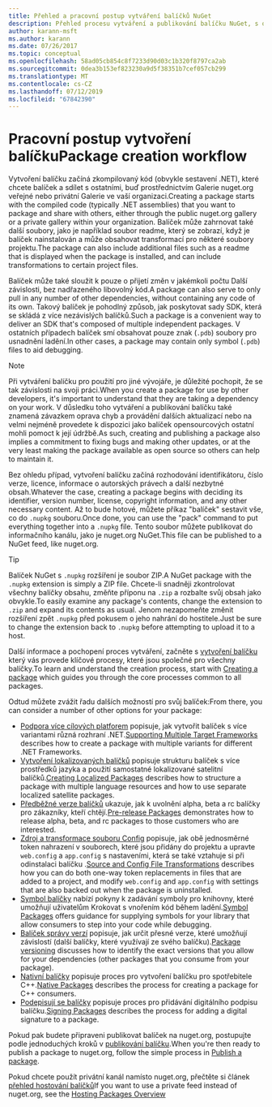 ```yaml
---
title: Přehled a pracovní postup vytváření balíčků NuGet
description: Přehled procesu vytváření a publikování balíčku NuGet, s odkazy na další konkrétní části procesu.
author: karann-msft
ms.author: karann
ms.date: 07/26/2017
ms.topic: conceptual
ms.openlocfilehash: 58ad05cb854c8f7233d90d03c1b320f8797ca2ab
ms.sourcegitcommit: 0dea3b153ef823230a9d5f38351b7cef057cb299
ms.translationtype: MT
ms.contentlocale: cs-CZ
ms.lasthandoff: 07/12/2019
ms.locfileid: "67842390"
---
```

# <a name="package-creation-workflow"></a><span data-ttu-id="17a2e-103">Pracovní postup vytvoření balíčku</span><span class="sxs-lookup"><span data-stu-id="17a2e-103">Package creation workflow</span></span>

<span data-ttu-id="17a2e-104">Vytvoření balíčku začíná zkompilovaný kód (obvykle sestavení .NET), které chcete balíček a sdílet s ostatními, buď prostřednictvím Galerie nuget.org veřejné nebo privátní Galerie ve vaší organizaci.</span><span class="sxs-lookup"><span data-stu-id="17a2e-104">Creating a package starts with the compiled code (typically .NET assemblies) that you want to package and share with others, either through the public nuget.org gallery or a private gallery within your organization.</span></span> <span data-ttu-id="17a2e-105">Balíček může zahrnovat také další soubory, jako je například soubor readme, který se zobrazí, když je balíček nainstalován a může obsahovat transformací pro některé soubory projektu.</span><span class="sxs-lookup"><span data-stu-id="17a2e-105">The package can also include additional files such as a readme that is displayed when the package is installed, and can include transformations to certain project files.</span></span>

<span data-ttu-id="17a2e-106">Balíček může také sloužit k pouze o přijetí změn v jakémkoli počtu Další závislosti, bez nadřazeného libovolný kód.</span><span class="sxs-lookup"><span data-stu-id="17a2e-106">A package can also serve to only pull in any number of other dependencies, without containing any code of its own.</span></span> <span data-ttu-id="17a2e-107">Takový balíček je pohodlný způsob, jak poskytovat sady SDK, která se skládá z více nezávislých balíčků.</span><span class="sxs-lookup"><span data-stu-id="17a2e-107">Such a package is a convenient way to deliver an SDK that's composed of multiple independent packages.</span></span> <span data-ttu-id="17a2e-108">V ostatních případech balíček smí obsahovat pouze znak (`.pdb`) soubory pro usnadnění ladění.</span><span class="sxs-lookup"><span data-stu-id="17a2e-108">In other cases, a package may contain only symbol (`.pdb`) files to aid debugging.</span></span>

> [!Note]
> <span data-ttu-id="17a2e-109">Při vytváření balíčku pro použití pro jiné vývojáře, je důležité pochopit, že se tak závislosti na svoji práci.</span><span class="sxs-lookup"><span data-stu-id="17a2e-109">When you create a package for use by other developers, it's important to understand that they are taking a dependency on your work.</span></span> <span data-ttu-id="17a2e-110">V důsledku toho vytváření a publikování balíčku také znamená závazkem oprava chyb a provádění dalších aktualizací nebo na velmi nejméně provedete k dispozici jako balíček opensourcových ostatní mohli pomoct k její údržbě.</span><span class="sxs-lookup"><span data-stu-id="17a2e-110">As such, creating and publishing a package also implies a commitment to fixing bugs and making other updates, or at the very least making the package available as open source so others can help to maintain it.</span></span>

<span data-ttu-id="17a2e-111">Bez ohledu případ, vytvoření balíčku začíná rozhodování identifikátoru, číslo verze, licence, informace o autorských právech a další nezbytné obsah.</span><span class="sxs-lookup"><span data-stu-id="17a2e-111">Whatever the case, creating a package begins with deciding its identifier, version number, license, copyright information, and any other necessary content.</span></span> <span data-ttu-id="17a2e-112">Až to bude hotové, můžete příkaz "balíček" sestavit vše, co do `.nupkg` souboru.</span><span class="sxs-lookup"><span data-stu-id="17a2e-112">Once done, you can use the "pack" command to put everything together into a `.nupkg` file.</span></span> <span data-ttu-id="17a2e-113">Tento soubor můžete publikovat do informačního kanálu, jako je nuget.org NuGet.</span><span class="sxs-lookup"><span data-stu-id="17a2e-113">This file can be published to a NuGet feed, like nuget.org.</span></span>

> [!Tip]
> <span data-ttu-id="17a2e-114">Balíček NuGet s `.nupkg` rozšíření je soubor ZIP.</span><span class="sxs-lookup"><span data-stu-id="17a2e-114">A NuGet package with the `.nupkg` extension is simply a ZIP file.</span></span> <span data-ttu-id="17a2e-115">Chcete-li snadněji zkontrolovat všechny balíčky obsahu, změňte příponu na `.zip` a rozbalte svůj obsah jako obvykle.</span><span class="sxs-lookup"><span data-stu-id="17a2e-115">To easily examine any package's contents, change the extension to `.zip` and expand its contents as usual.</span></span> <span data-ttu-id="17a2e-116">Jenom nezapomeňte změnit rozšíření zpět `.nupkg` před pokusem o jeho nahrání do hostitele.</span><span class="sxs-lookup"><span data-stu-id="17a2e-116">Just be sure to change the extension back to `.nupkg` before attempting to upload it to a host.</span></span>

<span data-ttu-id="17a2e-117">Další informace a pochopení proces vytváření, začněte s [vytvoření balíčku](../create-packages/creating-a-package.md) který vás provede klíčové procesy, které jsou společné pro všechny balíčky.</span><span class="sxs-lookup"><span data-stu-id="17a2e-117">To learn and understand the creation process, start with [Creating a package](../create-packages/creating-a-package.md) which guides you through the core processes common to all packages.</span></span>

<span data-ttu-id="17a2e-118">Odtud můžete zvážit řadu dalších možností pro svůj balíček:</span><span class="sxs-lookup"><span data-stu-id="17a2e-118">From there, you can consider a number of other options for your package:</span></span>

- <span data-ttu-id="17a2e-119">[Podpora více cílových platforem](../create-packages/supporting-multiple-target-frameworks.md) popisuje, jak vytvořit balíček s více variantami různá rozhraní .NET.</span><span class="sxs-lookup"><span data-stu-id="17a2e-119">[Supporting Multiple Target Frameworks](../create-packages/supporting-multiple-target-frameworks.md) describes how to create a package with multiple variants for different .NET Frameworks.</span></span>
- <span data-ttu-id="17a2e-120">[Vytvoření lokalizovaných balíčků](../create-packages/creating-localized-packages.md) popisuje strukturu balíček s více prostředků jazyka a použití samostatné lokalizované satelitní balíčků.</span><span class="sxs-lookup"><span data-stu-id="17a2e-120">[Creating Localized Packages](../create-packages/creating-localized-packages.md) describes how to structure a package with multiple language resources and how to use separate localized satellite packages.</span></span>
- <span data-ttu-id="17a2e-121">[Předběžné verze balíčků](../create-packages/prerelease-packages.md) ukazuje, jak k uvolnění alpha, beta a rc balíčky pro zákazníky, kteří chtějí.</span><span class="sxs-lookup"><span data-stu-id="17a2e-121">[Pre-release Packages](../create-packages/prerelease-packages.md) demonstrates how to release alpha, beta, and rc packages to those customers who are interested.</span></span>
- <span data-ttu-id="17a2e-122">[Zdroj a transformace souboru Config](../create-packages/source-and-config-file-transformations.md) popisuje, jak obě jednosměrné token nahrazení v souborech, které jsou přidány do projektu a upravte `web.config` a `app.config` s nastaveními, která se také vztahuje si při odinstalaci balíčku .</span><span class="sxs-lookup"><span data-stu-id="17a2e-122">[Source and Config File Transformations](../create-packages/source-and-config-file-transformations.md) describes how you can do both one-way token replacements in files that are added to a project, and modify `web.config` and `app.config` with settings that are also backed out when the package is uninstalled.</span></span>
- <span data-ttu-id="17a2e-123">[Symbol balíčky](../create-packages/symbol-packages-snupkg.md) nabízí pokyny k zadávání symboly pro knihovny, které umožňují uživatelům Krokovat s vnořením kód během ladění.</span><span class="sxs-lookup"><span data-stu-id="17a2e-123">[Symbol Packages](../create-packages/symbol-packages-snupkg.md) offers guidance for supplying symbols for your library that allow consumers to step into your code while debugging.</span></span>
- <span data-ttu-id="17a2e-124">[Balíček správy verzí](../reference/package-versioning.md) popisuje, jak určit přesné verze, které umožňují závislostí (další balíčky, které využívají ze svého balíčku).</span><span class="sxs-lookup"><span data-stu-id="17a2e-124">[Package versioning](../reference/package-versioning.md) discusses how to identify the exact versions that you allow for your dependencies (other packages that you consume from your package).</span></span>
- <span data-ttu-id="17a2e-125">[Nativní balíčky](../create-packages/native-packages.md) popisuje proces pro vytvoření balíčku pro spotřebitele C++.</span><span class="sxs-lookup"><span data-stu-id="17a2e-125">[Native Packages](../create-packages/native-packages.md) describes the process for creating a package for C++ consumers.</span></span>
- <span data-ttu-id="17a2e-126">[Podepisují se balíčky](../create-packages/sign-a-package.md) popisuje proces pro přidávání digitálního podpisu balíčku.</span><span class="sxs-lookup"><span data-stu-id="17a2e-126">[Signing Packages](../create-packages/sign-a-package.md) describes the process for adding a digital signature to a package.</span></span>

<span data-ttu-id="17a2e-127">Pokud pak budete připraveni publikovat balíček na nuget.org, postupujte podle jednoduchých kroků v [publikování balíčku](../nuget-org/publish-a-package.md).</span><span class="sxs-lookup"><span data-stu-id="17a2e-127">When you're then ready to publish a package to nuget.org, follow the simple process in [Publish a package](../nuget-org/publish-a-package.md).</span></span>

<span data-ttu-id="17a2e-128">Pokud chcete použít privátní kanál namísto nuget.org, přečtěte si článek [přehled hostování balíčků](../hosting-packages/overview.md)</span><span class="sxs-lookup"><span data-stu-id="17a2e-128">If you want to use a private feed instead of nuget.org, see the [Hosting Packages Overview](../hosting-packages/overview.md)</span></span>
